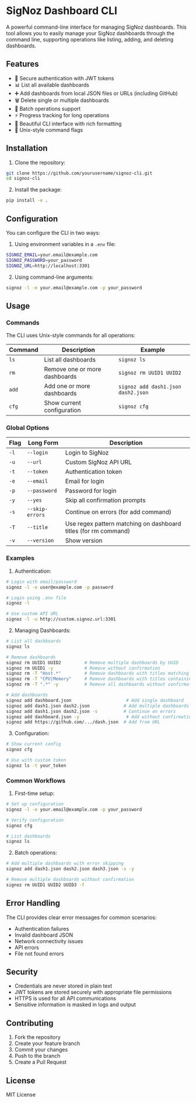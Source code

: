 # SigNoz Dashboard CLI

A powerful command-line interface for managing SigNoz dashboards. This tool allows you to easily manage your SigNoz dashboards through the command line, supporting operations like listing, adding, and deleting dashboards.

## Features

- 🔐 Secure authentication with JWT tokens
- 📊 List all available dashboards
- ➕ Add dashboards from local JSON files or URLs (including GitHub)
- 🗑️ Delete single or multiple dashboards
- 🔄 Batch operations support
- ⚡ Progress tracking for long operations
- 🎨 Beautiful CLI interface with rich formatting
- 🐧 Unix-style command flags

## Installation

1. Clone the repository:
```bash
git clone https://github.com/yourusername/signoz-cli.git
cd signoz-cli
```

2. Install the package:
```bash
pip install -e .
```

## Configuration

You can configure the CLI in two ways:

1. Using environment variables in a `.env` file:
```bash
SIGNOZ_EMAIL=your.email@example.com
SIGNOZ_PASSWORD=your_password
SIGNOZ_URL=http://localhost:3301
```

2. Using command-line arguments:
```bash
signoz -l -e your.email@example.com -p your_password
```

## Usage

### Commands

The CLI uses Unix-style commands for all operations:

| Command | Description | Example |
|---------|-------------|---------|
| `ls` | List all dashboards | `signoz ls` |
| `rm` | Remove one or more dashboards | `signoz rm UUID1 UUID2` |
| `add` | Add one or more dashboards | `signoz add dash1.json dash2.json` |
| `cfg` | Show current configuration | `signoz cfg` |

### Global Options

| Flag | Long Form | Description |
|------|-----------|-------------|
| `-l` | `--login` | Login to SigNoz |
| `-u` | `--url` | Custom SigNoz API URL |
| `-t` | `--token` | Authentication token |
| `-e` | `--email` | Email for login |
| `-p` | `--password` | Password for login |
| `-y` | `--yes` | Skip all confirmation prompts |
| `-s` | `--skip-errors` | Continue on errors (for add command) |
| `-T` | `--title` | Use regex pattern matching on dashboard titles (for rm command) |
| `-v` | `--version` | Show version |

### Examples

1. Authentication:
```bash
# Login with email/password
signoz -l -e user@example.com -p password

# Login using .env file
signoz -l

# Use custom API URL
signoz -l -u http://custom.signoz.url:3301
```

2. Managing Dashboards:
```bash
# List all dashboards
signoz ls

# Remove dashboards
signoz rm UUID1 UUID2         # Remove multiple dashboards by UUID
signoz rm UUID1 -y            # Remove without confirmation
signoz rm -T "Host.*"         # Remove dashboards with titles matching regex pattern
signoz rm -T "CPU|Memory"     # Remove dashboards with titles containing CPU or Memory
signoz rm -T ".*" -y          # Remove all dashboards without confirmation

# Add dashboards
signoz add dashboard.json                     # Add single dashboard
signoz add dash1.json dash2.json             # Add multiple dashboards
signoz add dash1.json dash2.json -s          # Continue on errors
signoz add dashboard.json -y                  # Add without confirmation
signoz add https://github.com/.../dash.json  # Add from URL
```

3. Configuration:
```bash
# Show current config
signoz cfg

# Use with custom token
signoz ls -t your_token
```

### Common Workflows

1. First-time setup:
```bash
# Set up configuration
signoz -l -e your.email@example.com -p your_password

# Verify configuration
signoz cfg

# List dashboards
signoz ls
```

2. Batch operations:
```bash
# Add multiple dashboards with error skipping
signoz add dash1.json dash2.json dash3.json -s -y

# Remove multiple dashboards without confirmation
signoz rm UUID1 UUID2 UUID3 -f
```

## Error Handling

The CLI provides clear error messages for common scenarios:

- Authentication failures
- Invalid dashboard JSON
- Network connectivity issues
- API errors
- File not found errors

## Security

- Credentials are never stored in plain text
- JWT tokens are stored securely with appropriate file permissions
- HTTPS is used for all API communications
- Sensitive information is masked in logs and output

## Contributing

1. Fork the repository
2. Create your feature branch
3. Commit your changes
4. Push to the branch
5. Create a Pull Request

## License

MIT License 